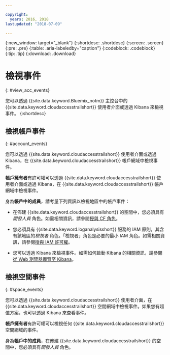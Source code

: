 ```yaml
---

copyright:
  years: 2016, 2018
lastupdated: "2018-07-09"

---
```


{:new_window: target="_blank"}
{:shortdesc: .shortdesc}
{:screen: .screen}
{:pre: .pre}
{:table: .aria-labeledby="caption"}
{:codeblock: .codeblock}
{:tip: .tip}
{:download: .download}



# 檢視事件
{: #view_acc_events}

您可以透過 {{site.data.keyword.Bluemix_notm}} 主控台中的 {{site.data.keyword.cloudaccesstrailshort}} 使用者介面或透過 Kibana 來檢視事件。
{:shortdesc}
   

## 檢視帳戶事件
{: #account_events}

您可以透過 {{site.data.keyword.cloudaccesstrailshort}} 使用者介面或透過 Kibana，在 {{site.data.keyword.cloudaccesstrailshort}} 帳戶網域中檢視事件。

**帳戶擁有者**有許可權可以透過 {{site.data.keyword.cloudaccesstrailshort}} 使用者介面或透過 Kibana，在 {{site.data.keyword.cloudaccesstrailshort}} 帳戶網域中檢視事件。

身為**帳戶中的成員**，請考量下列資訊以檢視地區中的帳戶事件：

* 在佈建 {{site.data.keyword.cloudaccesstrailshort}} 的空間中，您必須具有*開發人員* 角色。如需相關資訊，請參閱[授與 CF 角色](/docs/services/cloud-activity-tracker/how-to/grant_permissions.html#grant_cf_role)。

* 您必須具有 {{site.data.keyword.loganalysisshort}} 服務的 IAM 原則，其含有該地區的*檢視者* 角色。「檢視者」角色是必要的最小 IAM 角色。如需相關資訊，請參閱[授與 IAM 許可權](/docs/services/cloud-activity-tracker/how-to/grant_permissions.html#grant_iam_policy)。

* 您可以透過 Kibana 來檢視事件。如需如何啟動 Kibana 的相關資訊，請參閱[從 Web 瀏覽器導覽至 Kibana](/docs/services/cloud-activity-tracker/how-to/manage-events-ui/launch_kibana.html#launch_Kibana_from_browser)。



## 檢視空間事件
{: #space_events}

您可以透過 {{site.data.keyword.cloudaccesstrailshort}} 使用者介面，在 {{site.data.keyword.cloudaccesstrailshort}} 空間網域中檢視事件。如果您有超值方案，也可以透過 Kibana 來查看事件。

**帳戶擁有者**有許可權可以檢視任何 {{site.data.keyword.cloudaccesstrailshort}} 空間網域的事件。

身為**帳戶中的成員**，在佈建 {{site.data.keyword.cloudaccesstrailshort}} 的空間中，您必須具有*開發人員* 角色。


